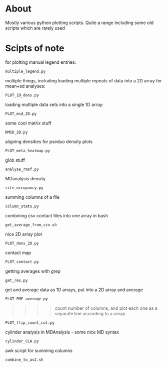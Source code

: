 About
====

Mostly various python plotting scripts. Quite a range including some old scripts which are rarely used

Scipts of note
====

for plotting manual legend entries:
```
multiple_legend.py
```

multiple things, including loading multiple repeats of data into a 2D array for mean+sd analyses:
```
PLOT_1D_dens.py
```

loading multiple data sets into a single 1D array:
```
PLOT_msd_2D.py
```

some cool matrix stuff
```
RMSD_2D.py
```

aligning densities for pseduo density plots
```
PLOT_meta_heatmap.py
```

glob stuff
```
analyse_rmsf.py
```

MDanalysis density
```
site_occupancy.py 
```

summing columns of a file
```
column_stats.py 
```

combining csv contact files into one array in bash
```
get_average_from_csv.sh
```

nice 2D array plot
```
PLOT_dens_2D.py
```

contact map
```
PLOT_contact.py
```

getting averages with grep
```
get_res.py
```

get and average data as 1D arrays, put into a 2D array and average
```
PLOT_PMF_average.py
```

>>>> count number of columns, and plot each one as a separate line according to a cmap
```
PLOT_flip_count_col.py
```

cylinder analysis in MDAnalysis - some nice MD syntax
```
cylinder_CLA.py
```

awk script for summing columns
```
combine_to_av2.sh
```
